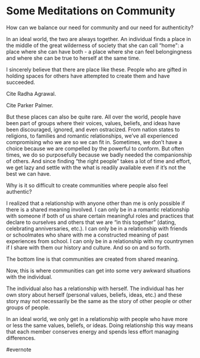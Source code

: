 # Some Meditations on Community

How can we balance our need for community and our need for authenticity?

In an ideal world, the two are always together. An individual finds a place in the middle of the great wilderness of society that she can call “home": a place where she can have both - a place where she can feel belongingness and where she can be true to herself at the same time.

I sincerely believe that there are place like these. People who are gifted in holding spaces for others have attempted to create them and have succeeded.

Cite Radha Agrawal.

Cite Parker Palmer.

But these places can also be quite rare. All over the world, people have been part of groups where their voices, values, beliefs, and ideas have been discouraged, ignored, and even ostracized. From nation states to religions, to families and romantic relationships, we’ve all experienced compromising who we are so we can fit in. Sometimes, we don’t have a choice because we are compelled by the powerful to conform. But often times, we do so purposefully because we badly needed the companionship of others. And since finding “the right people” takes a lot of time and effort, we get lazy and settle with the what is readily available even if it’s not the best we can have.

Why is it so difficult to create communities where people also feel authentic?

I realized that a relationship with anyone other than me is only possible if there is a shared meaning involved. I can only be in a romantic relationship with someone if both of us share certain meaningful roles and practices that declare to ourselves and others that we are “in this together” (dating, celebrating anniversaries, etc.). I can only be in a relationship with friends or schoolmates who share with me a constructed meaning of past experiences from school. I can only be in a relationship with my countrymen if I share with them our history and culture. And so on and so forth.

The bottom line is that communities are created from shared meaning.

Now, this is where communities can get into some very awkward situations with the individual.

The individual also has a relationship with herself. The individual has her own story about herself (personal values, beliefs, ideas, etc.) and these story may not necessarily be the same as the story of other people or other groups of people.

In an ideal world, we only get in a relationship with people who have more or less the same values, beliefs, or ideas. Doing relationship this way means that each member conserves energy and spends less effort managing differences.

\#evernote

